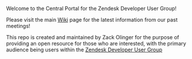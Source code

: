 Welcome to the Central Portal for the Zendesk Developer User Group!

Please visit the main [Wiki](https://github.com/whitelotusapps/zendesk-developer-user-group/wiki) page for the latest information from our past meetings!

This repo is created and maintained by Zack Olinger for the purpose of providing an open resource for those who are interested, with the primary audience being users within the [Zendesk Developer User Group](https://usergroups.zendesk.com/developer-user-group/)

